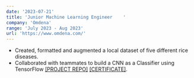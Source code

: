 ```yaml
---
date: '2023-07-21'
title: 'Junior Machine Learning Engineer	'
company: 'Omdena'
range: 'July 2023 - Aug 2023'
url: 'https://www.omdena.com/'
---
```


- Created, formatted and augmented a local dataset of five different rice diseases.
- Collaborated with teammates to build a CNN as a Classifier using TensorFlow [[PROJECT REPO]](https://github.com/OmdenaAI/laguna-philippines-rice-disease) [[CERTIFICATE]](https://verified.sertifier.com/en/verify/21462835693890/).
